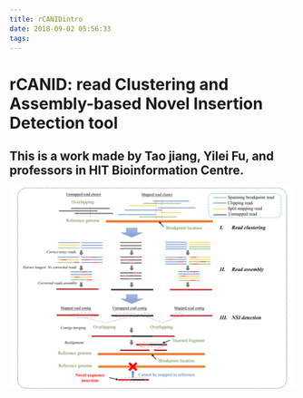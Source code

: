 ```yaml
---
title: rCANIDintro
date: 2018-09-02 05:56:33
tags:
---
```

# rCANID: read Clustering and Assembly-based Novel Insertion Detection tool

## This is a work made by Tao jiang, Yilei Fu, and professors in HIT Bioinformation Centre.

![image](../images/rCANID/overview.png)


